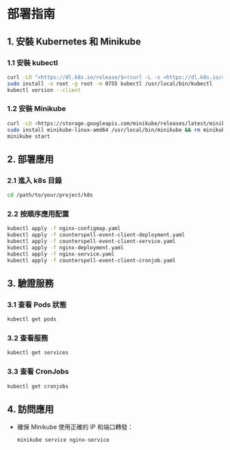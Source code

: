 # 部署指南

## 1. 安裝 Kubernetes 和 Minikube

### 1.1 安裝 kubectl

```bash
curl -LO "<https://dl.k8s.io/release/$>(curl -L -s <https://dl.k8s.io/release/stable.txt>)/bin/linux/amd64/kubectl"
sudo install -o root -g root -m 0755 kubectl /usr/local/bin/kubectl
kubectl version --client

```

### 1.2 安裝 Minikube

```bash
curl -LO <https://storage.googleapis.com/minikube/releases/latest/minikube-linux-amd64>
sudo install minikube-linux-amd64 /usr/local/bin/minikube && rm minikube-linux-amd64
minikube start
```

## 2. 部署應用

### 2.1 進入 k8s 目錄

```bash
cd /path/to/your/project/k8s
```

### 2.2 按順序應用配置

```bash
kubectl apply -f nginx-configmap.yaml
kubectl apply -f counterspell-event-client-deployment.yaml
kubectl apply -f counterspell-event-client-service.yaml
kubectl apply -f nginx-deployment.yaml
kubectl apply -f nginx-service.yaml
kubectl apply -f counterspell-event-client-cronjob.yaml
```

## 3. 驗證服務

### 3.1 查看 Pods 狀態

```bash
kubectl get pods
```

### 3.2 查看服務

```bash
kubectl get services
```

### 3.3 查看 CronJobs

```bash
kubectl get cronjobs
```

## 4. 訪問應用

- 確保 Minikube 使用正確的 IP 和端口轉發：
    
    ```bash
    minikube service nginx-service

    ```